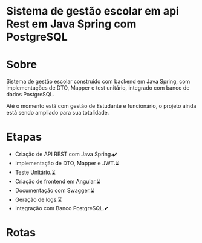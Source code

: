 # Sistema de gestão escolar em api Rest em Java Spring com PostgreSQL

# Sobre
Sistema de gestão escolar construido com backend em Java Spring, com implementações de DTO, Mapper e test unitário, integrado com banco de dados PostgreSQL.

Até o momento está com gestão de Estudante e funcionário, o projeto ainda está sendo ampliado para sua totalidade. 

# Etapas
- Criação de API REST com Java Spring.✔️
- Implementação de DTO, Mapper e JWT.⌛
- Teste Unitário.⌛
- Criação de frontend em Angular.⌛
- Documentação com Swagger.⌛
- Geração de logs.⌛
- Integração com Banco PostgreSQL.✔

# Rotas

